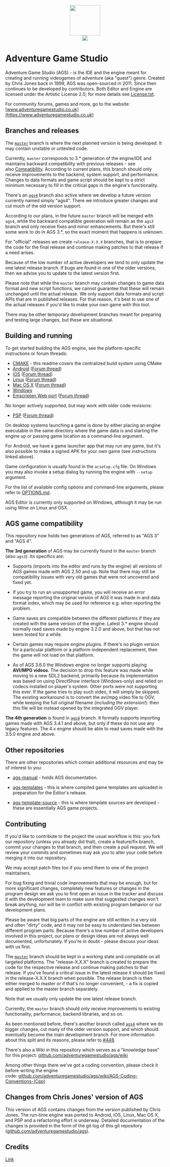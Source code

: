 <p align=center>
  <img src="https://avatars.githubusercontent.com/u/1833326" width=96></br>
  <a target="_blank" href="https://cirrus-ci.com/github/adventuregamestudio/ags" title="Build Status"><img src="https://api.cirrus-ci.com/github/adventuregamestudio/ags.svg"></a>
</p>
  
# Adventure Game Studio

Adventure Game Studio (AGS) - is the IDE and the engine meant for creating and running videogames of adventure (aka "quest") genre. Created by Chris Jones back in 1999, AGS was open-sourced in 2011. Since then continues to be developed by contributors. Both Editor and Engine are licensed under the Artistic License 2.0; for more details see [License.txt](License.txt). 

For community forums, games and more, go to the website: [www.adventuregamestudio.co.uk](https://www.adventuregamestudio.co.uk)


## Branches and releases

The [`master`][master-br] branch is where the next planned version is being developed. It may contain unstable or untested code.

Currently, `master` corresponds to 3.\* generation of the engine/IDE and maintains backward compatibility with previous releases - see also [Compatibility](#ags-game-compatibility). According to current plans, this branch should only receive improvements to the backend, system support, and performance. Changes to data formats and game script should be kept to a strict minimum necessary to fill in the critical gaps in the engine's functionality.

There's an [`ags4`][ags4-br] branch also active where we develop a future version currently named simply "ags4". There we introduce greater changes and cut much of the old version support.

According to our plans, in the future `master` branch will be merged with `ags4`, while the backward compatible generation will remain as the `ags3` branch and only receive fixes and minor enhancements. But there's still some work to do in AGS 3.\*, so the exact moment that happens is unknown.

For "official" releases we create `release-X.X.X` branches, that is to prepare the code for the final release and continue making patches to that release if a need arises. 

Because of the low number of active developers we tend to only update the one latest release branch. If bugs are found in one of the older versions, then we advise you to update to the latest version first.

Please note that while the `master` branch may contain changes to game data format and new script functions, we cannot guarantee that these will remain unchanged until the actual release. We only support data formats and script APIs that are in published releases. For that reason, it's best to use one of the actual releases if you'd like to make your own game with this tool.

There may be other temporary development branches meant for preparing and testing large changes, but these are situational.

## Building and running

To get started building the AGS engine, see the platform-specific instructions or forum threads:

- [CMAKE](CMAKE.md) - this readme covers the centralized build system using CMake
- [Android](Android/README.md) ([Forum thread](https://www.adventuregamestudio.co.uk/forums/index.php?topic=59751.0))
- [iOS](iOS/README.md) ([Forum thread](https://www.adventuregamestudio.co.uk/forums/index.php?topic=46040.0))
- [Linux](debian/README.md) ([Forum thread](https://www.adventuregamestudio.co.uk/forums/index.php?topic=59750.0))
- [Mac OS X](OSX/README.md) ([Forum thread](https://www.adventuregamestudio.co.uk/forums/index.php?topic=47264.0))
- [Windows](Windows/README.md)
- [Emscripten Web port](Emscripten/README.md) ([Forum thread](https://www.adventuregamestudio.co.uk/forums/index.php?topic=59164.0))

No longer actively supported, but may work with older code revisions:
-    [PSP](PSP/README.md) ([Forum thread](https://www.adventuregamestudio.co.uk/forums/index.php?topic=43998.0))

On desktop systems launching a game is done by either placing an engine executable in the same directory where the game data is and starting the engine up or passing game location as a command-line argument.

For Android, we have a game launcher app that may run any game, but it's also possible to make a signed APK for your own game (see instructions linked above).

Game configuration is usually found in the `acsetup.cfg` file. On Windows you may also invoke a setup dialog by running the engine with `--setup` argument.

For the list of available config options and command-line arguments, please refer to [OPTIONS.md](OPTIONS.md).

AGS Editor is currently only supported on Windows, although it may be run using Wine on Linux and OSX.


## AGS game compatibility

This repository now holds two generations of AGS, referred to as "AGS 3" and "AGS 4".

**The 3rd generation** of AGS may be currently found in the `master` branch (also `ags3`). Its specifics are:

- Supports (imports into the editor and runs by the engine) all versions of AGS games made with AGS 2.50 and up. Note that there may still be compatibility issues with very old games that were not uncovered and fixed yet.

- If you try to run an unsupported game, you will receive an error message reporting the original version of AGS it was made in and data format index, which may be used for reference e.g. when reporting the problem.

- Game saves are compatible between the different platforms if they are created with the same version of the engine. Latest 3.\* engine should normally read saves made by engine 3.2.0 and above, but that has not been tested for a while.

- Certain games may require engine plugins. If there's no plugin version for a particular platform or a platform-independent replacement, then the game will not load on that platform.

- As of AGS 3.6.0 the Windows engine no longer supports playing **AVI/MPG videos**. The decision to drop this feature was made while moving to a new SDL2 backend, primarily because its implementation was based on using DirectShow interface (Windows-only) and relied on codecs installed on player's system. Other ports were not supporting this ever. If the game tries to play such video, it will simply be skipped. The existing workaround is to convert the avi/mpg video file to OGV, while keeping the full original filename (*including the extension!*): then this file will be instead opened by the integrated OGV player.

**The 4th generation** is found in [`ags4`][ags4-br] branch. It formally supports importing games made with AGS 3.4.1 and above, but only if these do not use any legacy features. The 4.x engine should be able to read saves made with the 3.5.0 engine and above.


## Other repositories

There are other repositories which contain additional resources and may be of interest to you:

- [ags-manual](https://github.com/adventuregamestudio/ags-manual) - holds AGS documentation.

- [ags-templates](https://github.com/adventuregamestudio/ags-templates) - this is where compiled game templates are uploaded in preparation for the Editor's release.

- [ags-template-source](https://github.com/adventuregamestudio/ags-template-source) - this is where template sources are developed - these are essentially AGS game projects.


## Contributing

If you'd like to contribute to the project the usual workflow is this: you fork our repository (unless you already did that), create a feature/fix branch, commit your changes to that branch, and then create a pull request. We will review your commits and sometimes may ask you to alter your code before merging it into our repository.

We may accept patch files too if you send them to one of the project maintainers.

For bug fixing and trivial code improvements that may be enough, but for more significant changes, completely new features or changes in the program design we ask you to first open an issue in the tracker and discuss it with the development team to make sure that suggested changes won't break anything, nor will be in conflict with existing program behavior or our development plans.

Please be aware that big parts of the engine are still written in a very old and often "dirty" code, and it may not be easy to understand ties between different program parts. Because there's a low number of active developers involved in this project, our plans or design ideas are not always well documented, unfortunately. If you're in doubt - please discuss your ideas with us first.

The [`master`][master-br] branch should be kept in a working state and compilable on all targeted platforms. The "release-X.X.X" branch is created to prepare the code for the respective release and continue making patches to that release. If you've found a critical issue in the latest release it should be fixed in the release-X.X.X branch when possible. The release branch is then either merged to master or if that's no longer convenient, - a fix is copied and applied to the master branch separately.

Note that we usually only update the one latest release branch.

Currently, the `master` branch should only receive improvements to existing functionality, performance, backend libraries, and so on.

As been mentioned before, there's another branch called [`ags4`][ags4-br] where we do bigger changes, cut many of the older version support, and which should eventually become the main development branch. For more information about this split and its reasons, please refer to [#448](https://github.com/adventuregamestudio/ags/issues/448).

There's also a Wiki in this repository which serves as a "knowledge base" for this project: [github.com/adventuregamestudio/ags/wiki](https://github.com/adventuregamestudio/ags/wiki)

Among other things there we've got a coding convention, please check it before writing the engine code: [github.com/adventuregamestudio/ags/wiki/AGS-Coding-Conventions-(Cpp)](https://github.com/adventuregamestudio/ags/wiki/AGS-Coding-Conventions-(Cpp))


## Changes from Chris Jones' version of AGS

This version of AGS contains changes from the version published by Chris Jones. The run-time engine was ported to Android, iOS, Linux, Mac OS X, and PSP and a refactoring effort is underway. Detailed documentation of the changes is provided in the form of the git log of this git repository ([github.com/adventuregamestudio/ags](https://github.com/adventuregamestudio/ags)).


## Credits

[Link](Copyright.txt)

[master-br]: https://github.com/adventuregamestudio/ags/tree/master
[ags4-br]: https://github.com/adventuregamestudio/ags/tree/ags4

